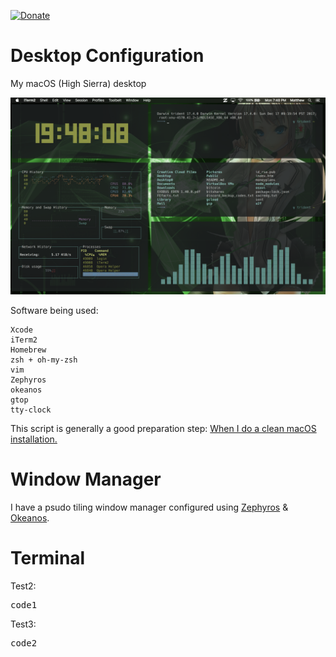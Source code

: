 [![Donate](https://img.shields.io/badge/Donate-PayPal-green.svg)](https://www.paypal.com/cgi-bin/webscr?cmd=_s-xclick&hosted_button_id=KYEHRWKYCD3A2)

<h1>Desktop Configuration</h1>

My macOS (High Sierra) desktop 

![macOS](/img/macOS.png)

Software being used:
```
Xcode
iTerm2
Homebrew
zsh + oh-my-zsh
vim
Zephyros
okeanos
gtop
tty-clock
```

This script is generally a good preparation step: <a href="https://github.com/mzdr/macOS"> When I do a clean macOS installation.</a>

<h1>Window Manager</h1>
I have a psudo tiling window manager configured using <a href="https://github.com/sdegutis/zephyros">Zephyros</a> & <a href="https://github.com/stayradiated/okeanos">Okeanos</a>.

<h1>Terminal</h1>
Test2:
<pre>
code1
</pre>
Test3:
<pre>
code2
</pre>
